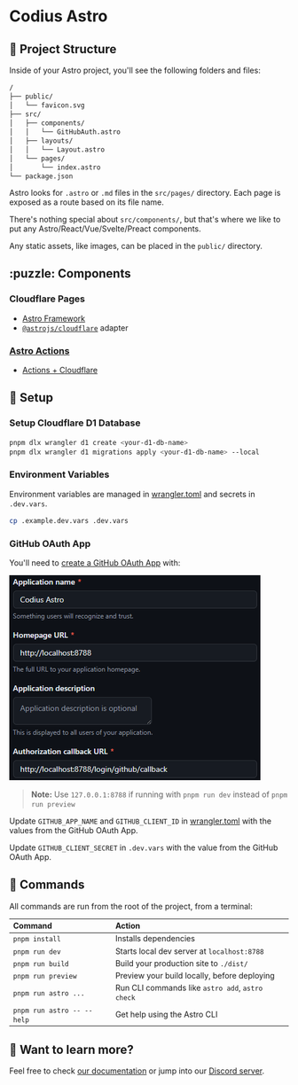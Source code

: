 # Codius Astro

## 🚀 Project Structure

Inside of your Astro project, you'll see the following folders and files:

```text
/
├── public/
│   └── favicon.svg
├── src/
│   ├── components/
│   │   └── GitHubAuth.astro
│   ├── layouts/
│   │   └── Layout.astro
│   └── pages/
│       └── index.astro
└── package.json
```

Astro looks for `.astro` or `.md` files in the `src/pages/` directory. Each page is exposed as a route based on its file name.

There's nothing special about `src/components/`, but that's where we like to put any Astro/React/Vue/Svelte/Preact components.

Any static assets, like images, can be placed in the `public/` directory.

## :puzzle: Components

### Cloudflare Pages

- [Astro Framework](https://developers.cloudflare.com/pages/framework-guides/deploy-an-astro-site)
- [`@astrojs/cloudflare`](https://docs.astro.build/en/guides/integrations-guide/cloudflare/) adapter

### [Astro Actions](https://docs.astro.build/en/reference/configuration-reference/#experimentalactions)

- [Actions + Cloudflare](https://github.com/withastro/astro/issues/11005)

## :wrench: Setup

### Setup Cloudflare D1 Database

```bash
pnpm dlx wrangler d1 create <your-d1-db-name>
pnpm dlx wrangler d1 migrations apply <your-d1-db-name> --local
```

### Environment Variables

Environment variables are managed in [wrangler.toml](./wrangler.toml) and secrets in `.dev.vars`.

```bash
cp .example.dev.vars .dev.vars
```

### GitHub OAuth App

You'll need to [create a GitHub OAuth App](https://authjs.dev/guides/configuring-github#creating-an-oauth-app-in-github) with:

![alt text](assets/image.png)

> **Note:** Use `127.0.0.1:8788` if running with `pnpm run dev` instead of `pnpm run preview`

Update `GITHUB_APP_NAME` and `GITHUB_CLIENT_ID` in [wrangler.toml](./wrangler.toml) with the values from the GitHub OAuth App.

Update `GITHUB_CLIENT_SECRET` in `.dev.vars` with the value from the GitHub OAuth App.

## 🧞 Commands

All commands are run from the root of the project, from a terminal:

| Command                   | Action                                           |
| :------------------------ | :----------------------------------------------- |
| `pnpm install`             | Installs dependencies                            |
| `pnpm run dev`             | Starts local dev server at `localhost:8788`      |
| `pnpm run build`           | Build your production site to `./dist/`          |
| `pnpm run preview`         | Preview your build locally, before deploying     |
| `pnpm run astro ...`       | Run CLI commands like `astro add`, `astro check` |
| `pnpm run astro -- --help` | Get help using the Astro CLI                     |

## 👀 Want to learn more?

Feel free to check [our documentation](https://docs.astro.build) or jump into our [Discord server](https://astro.build/chat).
